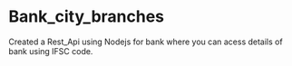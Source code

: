 # Bank_city_branches
Created a Rest_Api using Nodejs for bank where you can acess details of bank using IFSC code.

